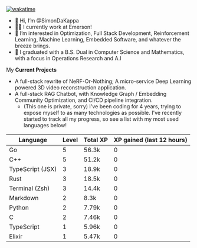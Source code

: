 
[![wakatime](https://wakatime.com/badge/user/50e6c678-94a9-4739-af51-360aeb113c51.svg)](https://wakatime.com/@50e6c678-94a9-4739-af51-360aeb113c51)

- 👋 Hi, I’m @SimonDaKappa
- 🧑‍💼 I currently work at Emerson!
- 👀 I’m interested in Optimization, Full Stack Development, Reinforcement Learning, Machine Learning, Embedded Software, and whatever the breeze brings.
- 🌱 I graduated with a B.S. Dual in Computer Science and Mathematics, with a focus in Operations Research and A.I

My **Current Projects** 
- A full-stack rewrite of NeRF-Or-Nothing; A micro-service Deep Learning powered 3D video reconstruction application.
- A full-stack RAG Chatbot, with Knowledge Graph / Embedding Community Optimization, and CI/CD pipeline integration.
  - (This one is private, sorry)
I've been coding for 4 years, trying to expose myself to as many technologies as possible. I've recently started to track all my progress, so see
a list with my most used languages below!

| Language | Level | Total XP | XP gained (last 12 hours) |
| --- | --- | --- | --- |
| Go | 5 | 56.3k | 0 |
| C++ | 5 | 51.2k | 0 |
| TypeScript (JSX) | 3 | 18.9k | 0 |
| Rust | 3 | 18.5k | 0 |
| Terminal (Zsh) | 3 | 14.4k | 0 |
| Markdown | 2 | 8.3k | 0 |
| Python | 2 | 7.79k | 0 |
| C | 2 | 7.46k | 0 |
| TypeScript | 1 | 5.96k | 0 |
| Elixir | 1 | 5.47k | 0 |
